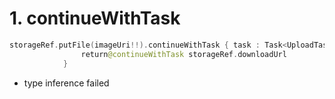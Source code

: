 # 1. continueWithTask

```kt
storageRef.putFile(imageUri!!).continueWithTask { task : Task<UploadTask.TaskSnapshot> ->
                return@continueWithTask storageRef.downloadUrl
            }
```

- type inference failed
